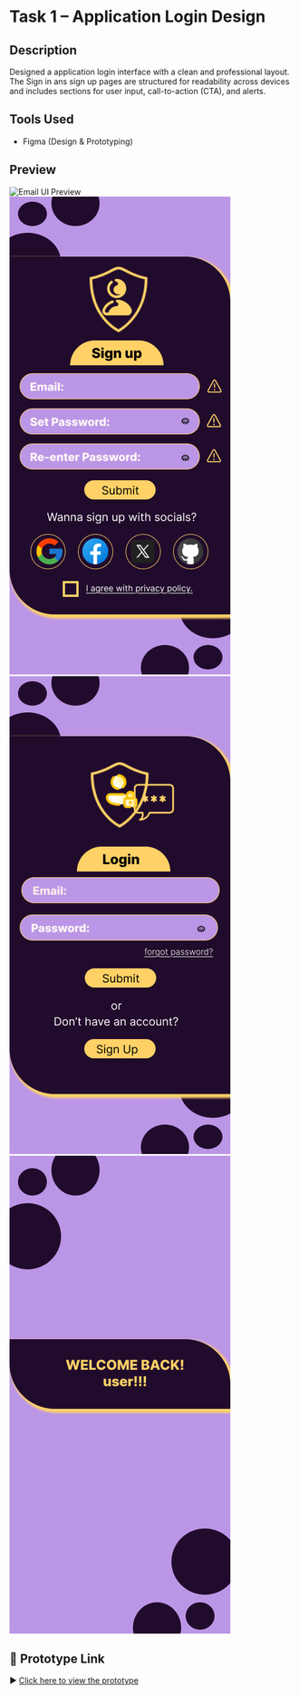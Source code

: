 # Task 1 – Application Login Design

## Description
Designed a application login interface with a clean and professional layout. The Sign in ans sign up pages are structured for readability across devices and includes sections for user input, call-to-action (CTA), and alerts.

## Tools Used
- Figma (Design & Prototyping)

## Preview
![Email UI Preview](./login-page-preview.png)
![App Signup](./sign-up.png)
![App login](./login.png)
![App after sign in](./after-signin-page.png)

## 🔗 Prototype Link
▶️ [Click here to view the prototype](https://www.figma.com/proto/ygi7bRkQRvhuznZmWWHxl6/Untitled?node-id=0-1&t=xo0x8jmAvxKfFNN2-1)

